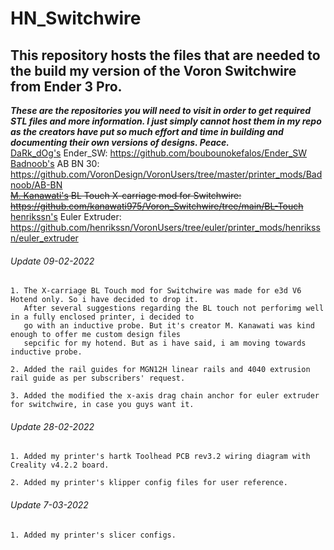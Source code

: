 # HN_Switchwire
## This repository hosts the files that are needed to the build my version of the Voron Switchwire from Ender 3 Pro.  
***These are the repositories you will need to visit in order to get required STL files and more information. I just simply cannot host them in my repo as the creators have put so much effort and time in building and documenting their own versions of designs. Peace.***  
[DaRk_dOg's](https://github.com/boubounokefalos) Ender_SW: https://github.com/boubounokefalos/Ender_SW  
[Badnoob's](https://github.com/VoronDesign/VoronUsers/tree/master/printer_mods/Badnoob) AB BN 30: https://github.com/VoronDesign/VoronUsers/tree/master/printer_mods/Badnoob/AB-BN  
~~[M. Kanawati's](https://github.com/kanawati975) BL Touch X-carriage mod for Switchwire: https://github.com/kanawati975/Voron_Switchwire/tree/main/BL-Touch~~  
[henrikssn's](https://github.com/henrikssn) Euler Extruder: https://github.com/henrikssn/VoronUsers/tree/euler/printer_mods/henrikssn/euler_extruder  

###### Update 09-02-2022
```
1. The X-carriage BL Touch mod for Switchwire was made for e3d V6 Hotend only. So i have decided to drop it.
   After several suggestions regarding the BL touch not perforimg well in a fully enclosed printer, i decided to
   go with an inductive probe. But it's creator M. Kanawati was kind enough to offer me custom design files
   sepcific for my hotend. But as i have said, i am moving towards inductive probe.

2. Added the rail guides for MGN12H linear rails and 4040 extrusion rail guide as per subscribers' request.

3. Added the modified the x-axis drag chain anchor for euler extruder for switchwire, in case you guys want it.
```
###### Update 28-02-2022
```
1. Added my printer's hartk Toolhead PCB rev3.2 wiring diagram with Creality v4.2.2 board.

2. Added my printer's klipper config files for user reference.
```
###### Update 7-03-2022
```
1. Added my printer's slicer configs.
```
